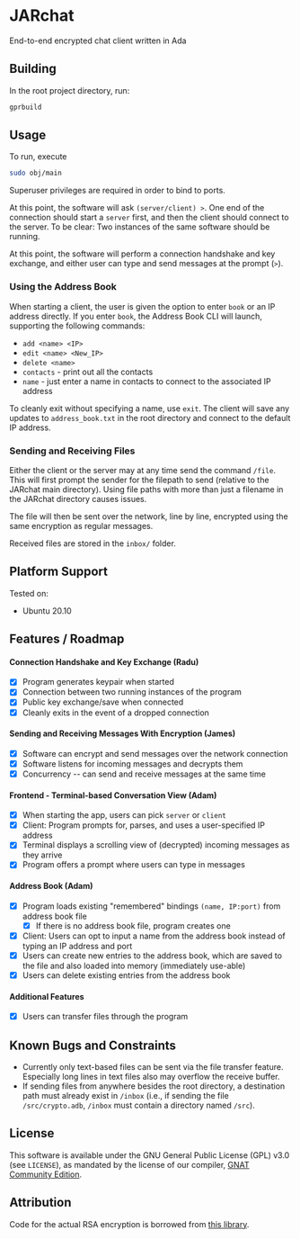 # JARchat

End-to-end encrypted chat client written in Ada

## Building

In the root project directory, run:

```bash
gprbuild
```

## Usage

To run, execute

```bash
sudo obj/main
```

Superuser privileges are required in order to bind to ports.

At this point, the software will ask `(server/client) >`.
One end of the connection should start a `server` first, 
  and then the client should connect to the server.
To be clear: Two instances of the same software should be running.

At this point,
  the software will perform a connection handshake and key exchange,
  and either user can type and send messages at the prompt (`>`).

### Using the Address Book

When starting a client, the user is given the option to enter `book`
  or an IP address directly.
If you enter `book`, the Address Book CLI will launch,
  supporting the following commands:

- `add <name> <IP>`
- `edit <name> <New_IP>`
- `delete <name>`
- `contacts` - print out all the contacts
- `name` - just enter a name in contacts to connect to the associated IP address

To cleanly exit without specifying a name, use `exit`. The client will save any updates to `address_book.txt` in the root directory and connect to the default IP address.

### Sending and Receiving Files

Either the client or the server may at any time send the command `/file`.
This will first prompt the sender for the filepath to send (relative to the JARchat main directory).
Using file paths with more than just a filename in the JARchat directory causes issues.

The file will then be sent over the network,
  line by line, 
  encrypted using the same encryption as regular messages.

Received files are stored in the `inbox/` folder.

## Platform Support

Tested on:
- Ubuntu 20.10

## Features / Roadmap

#### Connection Handshake and Key Exchange (Radu)

- [x] Program generates keypair when started
- [x] Connection between two running instances of the program
- [x] Public key exchange/save when connected
- [x] Cleanly exits in the event of a dropped connection

#### Sending and Receiving Messages With Encryption (James)

- [x] Software can encrypt and send messages over the network connection
- [x] Software listens for incoming messages and decrypts them
- [x] Concurrency -- can send and receive messages at the same time

#### Frontend - Terminal-based Conversation View (Adam)

- [x] When starting the app, users can pick `server` or `client`
- [x] Client: Program prompts for, parses, and uses a user-specified IP address 
- [x] Terminal displays a scrolling view of (decrypted) incoming messages as they arrive
- [x] Program offers a prompt where users can type in messages

#### Address Book (Adam)

- [x] Program loads existing "remembered" bindings `(name, IP:port)` from address book file
  - [x] If there is no address book file, program creates one
- [x] Client: Users can opt to input a name from the address book instead of typing an IP address and port 
- [x] Users can create new entries to the address book, which are saved to the file and also loaded into memory (immediately use-able)
- [x] Users can delete existing entries from the address book

#### Additional Features

- [x] Users can transfer files through the program

## Known Bugs and Constraints

* Currently only text-based files can be sent via the file transfer feature. Especially long lines in text files also may overflow the receive buffer. 
* If sending files from anywhere besides the root directory, a destination path must already exist in `/inbox` (i.e., if sending the file `/src/crypto.adb`, `/inbox` must contain a directory named `/src`).

## License

This software is available under the GNU General Public License (GPL) v3.0 (see `LICENSE`), as mandated by the license of our compiler, [GNAT Community Edition](https://www.adacore.com/community).

## Attribution

Code for the actual RSA encryption is borrowed from [this library](https://github.com/andrewkiluk/RSA-Library).
